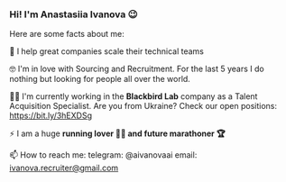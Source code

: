 ### Hi! I'm Anastasiia Ivanova 😉

Here are some facts about me: 

🙌 I help great companies scale their technical teams

🤓 I'm in love with Sourcing and Recruitment. For the last 5 years I do nothing but looking for people all over the world. 

👩‍💻 I'm currently working in the **Blackbird Lab** company as a Talent Acquisition Specialist. Are you from Ukraine? Check our open positions: https://bit.ly/3hEXDSg

⚡ I am a huge **running lover 🏃‍♀️ and future marathoner 🏆**

📫 How to reach me:  telegram: @aivanovaai email: ivanova.recruiter@gmail.com

